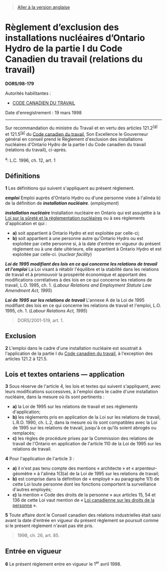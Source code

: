 > [Aller à la version anglaise](/en/Regulations/Statutory%20Orders%20and%20Regulations/98/179.md)

# Règlement d’exclusion des installations nucléaires d’Ontario Hydro de la partie I du Code Canadien du travail (relations du travail)

**DORS/98-179**

Autorités habilitantes : 
- [CODE CANADIEN DU TRAVAIL](/fr/Lois/Lois%20révisées%20du%20Canada/L/L-2.md)

Date d'enregistrement : 19 mars 1998

----------

Sur recommandation du ministre du Travail et en vertu des articles 121.2<sup><a href='#footnotea_f'>[a]</a></sup> et 121.5<sup><a href='#footnotea_f'>[a]</a></sup> du [Code canadien du travail](/fr/Lois/Lois%20révisées%20du%20Canada/L/L-2.md), Son Excellence le Gouverneur général en conseil prend le Règlement d'exclusion des installations nucléaires d'Ontario Hydro de la partie I du Code canadien du travail (relations du travail), ci-après.



<a name='footnotea_f'><sup>a</sup></a>: L.C. 1996, ch. 12, art. 1<br />




## Définitions


**1** Les définitions qui suivent s'appliquent au présent règlement.

***emploi*** Emploi auprès d'Ontario Hydro ou d'une personne visée à l'alinéa b) de la définition de ***installation nucléaire***. (*employment*)

***installation nucléaire*** Installation nucléaire en Ontario qui est assujettie à la [Loi sur la sûreté et la réglementation nucléaires](/fr/Lois/Lois%20du%20Canada/1997/ch.%209.md) ou à ses règlements d'application et qui :
- **a)** soit appartient à Ontario Hydro et est exploitée par celle-ci;
- **b)** soit appartient à une personne autre qu'Ontario Hydro ou est exploitée par cette personne si, à la date d'entrée en vigueur du présent règlement ou à une date ultérieure, elle appartient à Ontario Hydro et est exploitée par celle-ci. (*nuclear facility*)

***Loi de 1995 modifiant des lois en ce qui concerne les relations de travail et l'emploi*** La Loi visant à rétablir l'équilibre et la stabilité dans les relations de travail et à promouvoir la prospérité économique et apportant des modifications corrélatives à des lois en ce qui concerne les relations de travail, L.O. 1995, ch. 1. (*Labour Relations and Employment Statute Law Amendment Act, 1995*)

***Loi de 1995 sur les relations de travail*** L'annexe A de la Loi de 1995 modifiant des lois en ce qui concerne les relations de travail et l'emploi, L.O. 1995, ch. 1. (*Labour Relations Act, 1995*) 
> DORS/2001-519, art. 1.





## Exclusion


**2** L'emploi dans le cadre d'une installation nucléaire est soustrait à l'application de la partie I du [Code canadien du travail](/fr/Lois/Lois%20révisées%20du%20Canada/L/L-2.md), à l'exception des articles 121.2 à 121.5.




## Lois et textes ontariens — application


**3** Sous réserve de l'article 4, les lois et textes qui suivent s'appliquent, avec leurs modifications successives, à l'emploi dans le cadre d'une installation nucléaire, dans la mesure où ils sont pertinents :
- **a)** la Loi de 1995 sur les relations de travail et ses règlements d'application;
- **b)** les règlements pris en application de la Loi sur les relations de travail, L.R.O. 1990, ch. L.2, dans la mesure où ils sont compatibles avec la Loi de 1995 sur les relations de travail, jusqu'à ce qu'ils soient abrogés ou remplacés;
- **c)** les règles de procédure prises par la Commission des relations de travail de l'Ontario en application de l'article 110 de la Loi de 1995 sur les relations de travail.



**4** Pour l'application de l'article 3 :
- **a)** il n'est pas tenu compte des mentions « architecte » et « arpenteur-géomètre » à l'alinéa 1(3)a) de la Loi de 1995 sur les relations de travail;
- **b)** est comprise dans la définition de « employé » au paragraphe 1(1) de cette Loi toute personne dont les fonctions comportent la surveillance d'autres employés;
- **c)** la mention « Code des droits de la personne » aux articles 15, 54 et 136 de cette Loi vaut mention de « [Loi canadienne sur les droits de la personne](/fr/Lois/Lois%20révisées%20du%20Canada/H/H-6.md) ».



**5** Toute affaire dont le Conseil canadien des relations industrielles était saisi avant la date d'entrée en vigueur du présent règlement se poursuit comme si le présent règlement n'avait pas été pris.
> 1998, ch. 26, art. 85.





## Entrée en vigueur


**6** Le présent règlement entre en vigueur le 1<sup>er</sup> avril 1998.


